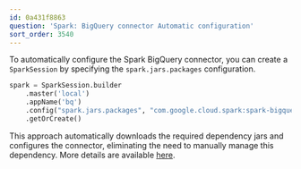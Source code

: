 ```yaml
---
id: 0a431f8863
question: 'Spark: BigQuery connector Automatic configuration'
sort_order: 3540
---
```


To automatically configure the Spark BigQuery connector, you can create a `SparkSession` by specifying the `spark.jars.packages` configuration.

```python
spark = SparkSession.builder 
    .master('local') 
    .appName('bq') 
    .config("spark.jars.packages", "com.google.cloud.spark:spark-bigquery-with-dependencies_2.12:0.23.2") 
    .getOrCreate()
```

This approach automatically downloads the required dependency jars and configures the connector, eliminating the need to manually manage this dependency. More details are available [here](https://github.com/GoogleCloudDataproc/spark-bigquery-connector).